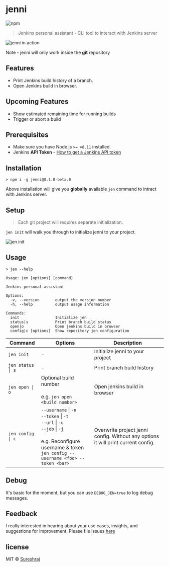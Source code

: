 # jenni

![npm](https://img.shields.io/npm/v/jenni.svg)

> Jenkins personal assistant - CLI tool to interact with Jenkins server

![jenni in action](https://github.com/m-sureshraj/jenni/blob/master/media/jenni-in-action.png "jenni in action")

Note - jenni will only work inside the **git** repository 

## Features
* Print Jenkins build history of a branch.
* Open Jenkins build in browser.

## Upcoming Features
* Show estimated remaining time for running builds
* Trigger or abort a build

## Prerequisites
- Make sure you have Node.js `>= v8.11` installed.
- Jenkins **API Token** - [How to get a Jenkins API token](https://stackoverflow.com/questions/45466090/how-to-get-the-api-token-for-jenkins)

## Installation
```
> npm i -g jenni@0.1.0-beta.0
```
Above installation will give you **globally** available `jen` command to intract with Jenkins server. 

## Setup
> Each git project will requires separate initialization.

`jen init` will walk you through to initialize jenni to your project.

![jen init](https://github.com/m-sureshraj/jenni/blob/master/media/jen-init.png "jen init")

## Usage
```
> jen --help

Usage: jen [options] [command]

Jenkins personal assistant

Options:
  -v, --version       output the version number
  -h, --help          output usage information

Commands:
  init                Initialize jen
  status|s            Print branch build status
  open|o              Open jenkins build in browser
  config|c [options]  Show repository jen configuration

```

| Command | Options | Description |
| --- | --- | --- |
| `jen init` | - | Initialize jenni to your project |
| `jen status \| s` | - | Print branch build history |
| `jen open \| o` | Optional build number <br><br> e.g. `jen open <build number>` | Open jenkins build in browser |
| `jen config \| c` | `--username` \| `-n` <br> `--token` \| `-t`  <br> `--url` \| `-u` <br> `--job` \| `-j` <br> <br> e.g. Reconfigure username & token <br> `jen config --username <foo> --token <bar>` | Overwrite project jenni config. Without any options it will print current config. |

## Debug
It's basic for the moment, but you can use `DEBUG_JEN=true` to log debug messages.

## Feedback
I really interested in hearing about your use cases, insights, and suggestions for improvement. Please file issues [here](https://github.com/m-sureshraj/jenni/issues)

## license
MIT © [Sureshraj](https://github.com/m-sureshraj)
